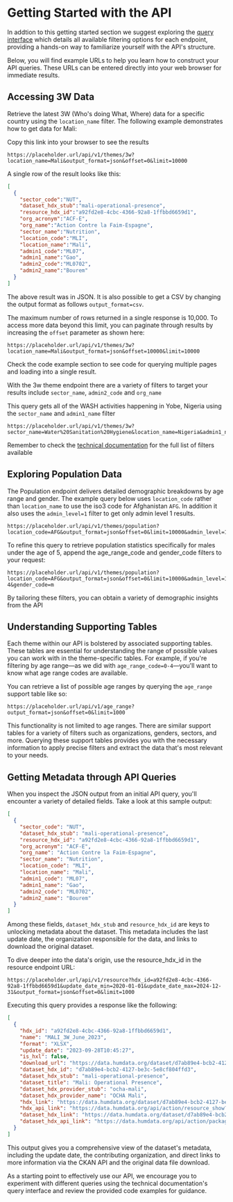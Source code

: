# Getting Started with the API

In addtion to this getting started section we suggest exploring the [query interface](https://placeholder.url/docs) which details all available filtering options for each endpoint, providing a hands-on way to familiarize yourself with the API's structure.

Below, you will find example URLs to help you learn how to construct your API queries. These URLs can be entered directly into your web browser for immediate results.

## Accessing 3W Data

Retrieve the latest 3W (Who's doing What, Where) data for a specific country using the `location_name` filter. The following example demonstrates how to get data for Mali:

Copy this link into your browser to see the results

```plaintext
https://placeholder.url/api/v1/themes/3w?location_name=Mali&output_format=json&offset=0&limit=10000
```

A single row of the result looks like this:

```JSON
[
  {
    "sector_code":"NUT",
    "dataset_hdx_stub":"mali-operational-presence",
    "resource_hdx_id":"a92fd2e8-4cbc-4366-92a8-1ffbbd6659d1",
    "org_acronym":"ACF-E",
    "org_name":"Action Contre la Faim-Espagne",
    "sector_name":"Nutrition",
    "location_code":"MLI",
    "location_name":"Mali",
    "admin1_code":"ML07",
    "admin1_name":"Gao",
    "admin2_code":"ML0702",
    "admin2_name":"Bourem"
  }
]
```

The above result was in JSON. It is also possible to get a CSV by changing the output format as follows ```output_format=csv```.

The maximum number of rows returned in a single response is 10,000. To access more data beyond this limit, you can paginate through results by increasing the ```offset``` parameter as shown here:

```plaintext
https://placeholder.url/api/v1/themes/3w?location_name=Mali&output_format=json&offset=10000&limit=10000
```

Check the code example section to see code for querying multiple pages and loading into a single result.

With the 3w theme endpoint there are a variety of filters to target your results include ```sector_name```, ```admin2_code``` and ```org_name```

This query gets all of the WASH activities happening in Yobe, Nigeria using the ```sector_name``` and ```admin1_name``` filter

```plaintext
https://placeholder.url/api/v1/themes/3w?sector_name=Water%20Sanitation%20Hygiene&location_name=Nigeria&admin1_name=Yobe&output_format=json&offset=0&limit=1000
```

Remember to check the [technical documentation](https://placeholder.url/docs) for the full list of filters available

## Exploring Population Data

The Population endpoint delivers detailed demographic breakdowns by age range and gender.  The example query below uses ```location_code``` rather than ```location_name``` to use the iso3 code for Afghanistan ```AFG```. In addition it also uses the ```admin_level=1``` filter to get only admin level 1 results.

```
https://placeholder.url/api/v1/themes/population?location_code=AFG&output_format=json&offset=0&limit=10000&admin_level=1
```

To refine this query to retrieve population statistics specifically for males under the age of 5, append the age_range_code and gender_code filters to your request:

```
https://placeholder.url/api/v1/themes/population?location_code=AFG&output_format=json&offset=0&limit=10000&admin_level=1&age_range_code=0-4&gender_code=m
```

By tailoring these filters, you can obtain a variety of demographic insights from the API

## Understanding Supporting Tables

Each theme within our API is bolstered by associated supporting tables. These tables are essential for understanding the range of possible values you can work with in the theme-specific tables. For example, if you're filtering by age range—as we did with `age_range_code=0-4`—you'll want to know what age range codes are available.

You can retrieve a list of possible age ranges by querying the `age_range` support table like so:

```plaintext
https://placeholder.url/api/v1/age_range?output_format=json&offset=0&limit=1000
```

This functionality is not limited to age ranges. There are similar support tables for a variety of filters such as organizations, genders, sectors, and more. Querying these support tables provides you with the necessary information to apply precise filters and extract the data that's most relevant to your needs.

## Getting Metadata through API Queries

When you inspect the JSON output from an initial API query, you'll encounter a variety of detailed fields. Take a look at this sample output:

```json
[
  {
    "sector_code": "NUT",
    "dataset_hdx_stub": "mali-operational-presence",
    "resource_hdx_id": "a92fd2e8-4cbc-4366-92a8-1ffbbd6659d1",
    "org_acronym": "ACF-E",
    "org_name": "Action Contre la Faim-Espagne",
    "sector_name": "Nutrition",
    "location_code": "MLI",
    "location_name": "Mali",
    "admin1_code": "ML07",
    "admin1_name": "Gao",
    "admin2_code": "ML0702",
    "admin2_name": "Bourem"
  }
]
```

Among these fields, ```dataset_hdx_stub``` and ```resource_hdx_id``` are keys to unlocking metadata about the dataset. This metadata includes the last update date, the organization responsible for the data, and links to download the original dataset.

To dive deeper into the data's origin, use the resource_hdx_id in the resource endpoint URL:

```
https://placeholder.url/api/v1/resource?hdx_id=a92fd2e8-4cbc-4366-92a8-1ffbbd6659d1&update_date_min=2020-01-01&update_date_max=2024-12-31&output_format=json&offset=0&limit=1000
```

Executing this query provides a response like the following:

```JSON
[
  {
    "hdx_id": "a92fd2e8-4cbc-4366-92a8-1ffbbd6659d1",
    "name": "MALI_3W_June_2023",
    "format": "XLSX",
    "update_date": "2023-09-28T10:45:27",
    "is_hxl": false,
    "download_url": "https://data.humdata.org/dataset/d7ab89e4-bcb2-4127-be3c-5e8cf804ffd3/resource/a92fd2e8-4cbc-4366-92a8-1ffbbd6659d1/download/mali-3w_maj-2.xlsx",
    "dataset_hdx_id": "d7ab89e4-bcb2-4127-be3c-5e8cf804ffd3",
    "dataset_hdx_stub": "mali-operational-presence",
    "dataset_title": "Mali: Operational Presence",
    "dataset_hdx_provider_stub": "ocha-mali",
    "dataset_hdx_provider_name": "OCHA Mali",
    "hdx_link": "https://data.humdata.org/dataset/d7ab89e4-bcb2-4127-be3c-5e8cf804ffd3/resource/a92fd2e8-4cbc-4366-92a8-1ffbbd6659d1/",
    "hdx_api_link": "https://data.humdata.org/api/action/resource_show?id=a92fd2e8-4cbc-4366-92a8-1ffbbd6659d1",
    "dataset_hdx_link": "https://data.humdata.org/dataset/d7ab89e4-bcb2-4127-be3c-5e8cf804ffd3/",
    "dataset_hdx_api_link": "https://data.humdata.org/api/action/package_show?id=d7ab89e4-bcb2-4127-be3c-5e8cf804ffd3"
  }
]
```

This output gives you a comprehensive view of the dataset's metadata, including the update date, the contributing organization, and direct links to more information via the CKAN API and the original data file download.

As a starting point to effectively use our API, we encourage you to experiment with different queries using the technical documentation's query interface and review the provided code examples for guidance.
